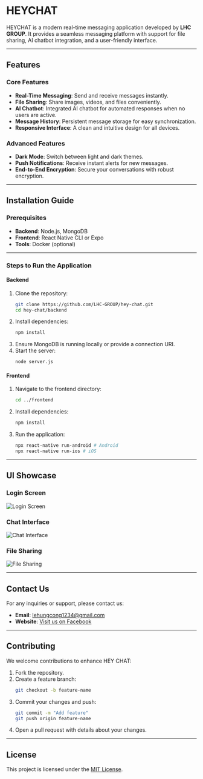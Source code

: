 # HEYCHAT

HEYCHAT is a modern real-time messaging application developed by **LHC GROUP**. It provides a seamless messaging platform with support for file sharing, AI chatbot integration, and a user-friendly interface.

---

## Features

### Core Features
- **Real-Time Messaging**: Send and receive messages instantly.
- **File Sharing**: Share images, videos, and files conveniently.
- **AI Chatbot**: Integrated AI chatbot for automated responses when no users are active.
- **Message History**: Persistent message storage for easy synchronization.
- **Responsive Interface**: A clean and intuitive design for all devices.

### Advanced Features
- **Dark Mode**: Switch between light and dark themes.
- **Push Notifications**: Receive instant alerts for new messages.
- **End-to-End Encryption**: Secure your conversations with robust encryption.

---

## Installation Guide

### Prerequisites
- **Backend**: Node.js, MongoDB
- **Frontend**: React Native CLI or Expo
- **Tools**: Docker (optional)

---

### Steps to Run the Application

#### Backend
1. Clone the repository:
   ```bash
   git clone https://github.com/LHC-GROUP/hey-chat.git
   cd hey-chat/backend
   ```
2. Install dependencies:
   ```bash
   npm install
   ```
3. Ensure MongoDB is running locally or provide a connection URI.
4. Start the server:
   ```bash
   node server.js
   ```

#### Frontend
1. Navigate to the frontend directory:
   ```bash
   cd ../frontend
   ```
2. Install dependencies:
   ```bash
   npm install
   ```
3. Run the application:
   ```bash
   npx react-native run-android # Android
   npx react-native run-ios # iOS
   ```

---

## UI Showcase

### Login Screen
![Login Screen](assets/login_screen.png)

### Chat Interface
![Chat Interface](assets/chat_interface.png)

### File Sharing
![File Sharing](assets/file_sharing.png)

---

## Contact Us

For any inquiries or support, please contact us:
- **Email**: [lehungcong1234@gmail.com](mailto:lehungcong1234@gmail.com)
- **Website**: [Visit us on Facebook](https://www.facebook.com/share/194zSfg21P/)

---

## Contributing

We welcome contributions to enhance HEY CHAT:
1. Fork the repository.
2. Create a feature branch:
   ```bash
   git checkout -b feature-name
   ```
3. Commit your changes and push:
   ```bash
   git commit -m "Add feature"
   git push origin feature-name
   ```
4. Open a pull request with details about your changes.

---

## License

This project is licensed under the [MIT License](LICENSE).

